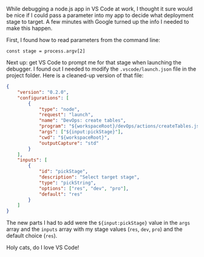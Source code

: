 <!--
.. title: Prompting for Parameters in VS Code
.. slug: prompting-for-parameters-in-vs-code
.. date: 2020-07-01 12:00:00 UTC-04:00
.. tags: vscode
.. category: software
.. link:
.. description:
.. type: text
.. nocomments: True
-->

While debugging a node.js app in VS Code at work, I thought it sure would be nice if I could pass a parameter into my app to decide what deployment stage to target. A few minutes with Google turned up the info I needed to make this happen.

First, I found how to read parameters from the command line:

```shell
const stage = process.argv[2]
```

Next up: get VS Code to prompt me for that stage when launching the debugger. I found out I needed to modify the `.vscode/launch.json` file in the project folder. Here is a cleaned-up version of that file:

```json
{
    "version": "0.2.0",
    "configurations": [
        {
            "type": "node",
            "request": "launch",
            "name": "DevOps: create tables",
            "program": "${workspaceRoot}/devOps/actions/createTables.js",
            "args": ["${input:pickStage}"],
            "cwd": "${workspaceRoot}",
            "outputCapture": "std"
        }
    ],
    "inputs": [
        {
            "id": "pickStage",
            "description": "Select target stage",
            "type": "pickString",
            "options": ["res", "dev", "pro"],
            "default": "res"
        }
    ]
}
```

The new parts I had to add were the `${input:pickStage}` value in the `args` array and the `inputs` array with my stage values (`res`, `dev`, `pro`) and the default choice (`res`).

Holy cats, do I love VS Code!
